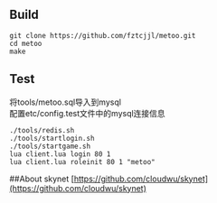 ## Build

```
git clone https://github.com/fztcjjl/metoo.git
cd metoo
make
```

## Test
将tools/metoo.sql导入到mysql<br />
配置etc/config.test文件中的mysql连接信息<br />

```
./tools/redis.sh
./tools/startlogin.sh
./tools/startgame.sh
lua client.lua login 80 1
lua client.lua roleinit 80 1 "metoo"
```

##About skynet
[https://github.com/cloudwu/skynet](https://github.com/cloudwu/skynet)<br /> 
